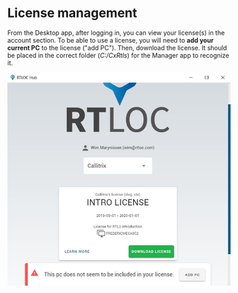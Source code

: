 # License management

From the Desktop app, after logging in, you can view your license(s) in the account section. To be able to use a license, you will need to **add your current PC** to the license ("add PC").
Then, download the license. It should be placed in the correct folder (*C:/CxRtls*) for the Manager app to recognize it. 

<!-- :::tip 
  NOTE: To view the license you first need to login through the Desktop app.
::: -->

![License in Desktop](./img/license.jpg)